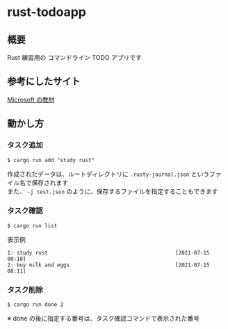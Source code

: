 # rust-todoapp

## 概要

Rust 練習用の コマンドライン TODO アプリです

## 参考にしたサイト

[Microsoft の教材](https://docs.microsoft.com/ja-jp/learn/modules/rust-create-command-line-program/)

## 動かし方

### タスク追加

```
$ cargo run add "study rust"
```

作成されたデータは、ルートディレクトリに `.rusty-journal.json` というファイル名で保存されます  
また、 `-j test.json` のように、保存するファイルを指定することもできます

### タスク確認

```
$ cargo run list
```

表示例
```
1: study rust                                         [2021-07-15 08:10]
2: buy milk and eggs                                  [2021-07-15 08:11]
```

### タスク削除

```
$ cargo run done 2
```
※ done の後に指定する番号は、タスク確認コマンドで表示された番号

